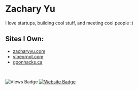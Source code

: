 # Zachary Yu 

I love startups, building cool stuff, and meeting cool people :)

## Sites I Own:
- [zacharyyu.com](https://www.zacharyyu.com/)
- [vibeornot.com](https://www.vibeornot.com/)
- [goonhacks.ca](https://www.goonhacks.ca/)
<br />

![Views Badge](https://komarev.com/ghpvc/?username=zach3141592&label=Profile%20views&color=0e75b6&style=flat) [![Website Badge](https://img.shields.io/badge/website-zacharyyu.com-blue)](https://www.zacharyyu.com/)

